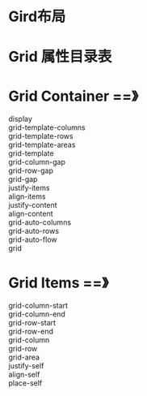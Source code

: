 # Gird布局
# Grid 属性目录表

# Grid Container  ==》  
  display  
  grid-template-columns  
  grid-template-rows  
  grid-template-areas  
  grid-template  
  grid-column-gap  
  grid-row-gap  
  grid-gap  
  justify-items  
  align-items  
  justify-content  
  align-content  
  grid-auto-columns  
  grid-auto-rows  
  grid-auto-flow  
  grid  
  
# Grid Items  ==》  
  grid-column-start  
  grid-column-end  
  grid-row-start  
  grid-row-end  
  grid-column  
  grid-row  
  grid-area  
  justify-self  
  align-self  
  place-self  
